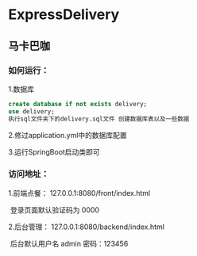 # ExpressDelivery

## 马卡巴咖

### 如何运行：

1.数据库

```sql
create database if not exists delivery;
use delivery;
执行sql文件夹下的delivery.sql文件 创建数据库表以及一些数据
```

2.修过application.yml中的数据库配置

3.运行SpringBoot启动类即可

### 访问地址：

1.前端点餐： 127.0.0.1:8080/front/index.html

​	登录页面默认验证码为 0000

2.后台管理： 127.0.0.1:8080/backend/index.html

​	后台默认用户名 admin 密码：123456